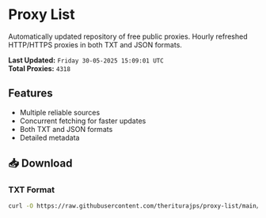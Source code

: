 # Proxy List

Automatically updated repository of free public proxies. Hourly refreshed HTTP/HTTPS proxies in both TXT and JSON formats.

**Last Updated:** `Friday 30-05-2025 15:09:01 UTC`  
**Total Proxies:** `4318`

## Features
- Multiple reliable sources
- Concurrent fetching for faster updates
- Both TXT and JSON formats
- Detailed metadata

## 📥 Download

### TXT Format
```bash
curl -O https://raw.githubusercontent.com/theriturajps/proxy-list/main/proxies.txt